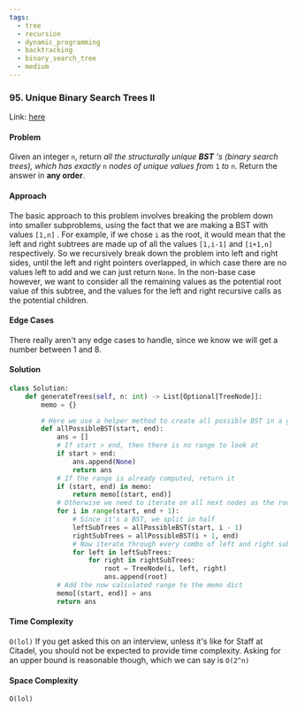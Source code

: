 ```yaml
---
tags:
  - tree
  - recursion
  - dynamic_programming
  - backtracking
  - binary_search_tree
  - medium
---
```

### 95. Unique Binary Search Trees II

Link: [here](https://leetcode.com/problems/unique-binary-search-trees-ii/description/)

#### Problem
Given an integer `n`, return _all the structurally unique **BST** 's (binary search trees), which has exactly_ `n` _nodes of unique values from_ `1` _to_ `n`. Return the answer in **any order**.

#### Approach
The basic approach to this problem involves breaking the problem down into smaller subproblems, using the fact that we are making a BST with values `[1,n]` . For example, if we chose `i` as the root, it would mean that the left and right subtrees are made up of all the values `[1,i-1]` and `[i+1,n]` respectively. So we recursively break down the problem into left and right sides, until the left and right pointers overlapped, in which case there are no values left to add and we can just return `None`. In the non-base case however, we want to consider all the remaining values as the potential root value of this subtree, and the values for the left and right recursive calls as the potential children.

#### Edge Cases
There really aren't any edge cases to handle, since we know we will get a number between 1 and 8. 

#### Solution
```python 
class Solution:
    def generateTrees(self, n: int) -> List[Optional[TreeNode]]:
        memo = {}

        # Here we use a helper method to create all possible BST in a given number range
        def allPossibleBST(start, end):
            ans = []
            # If start > end, then there is no range to look at
            if start > end:
                ans.append(None)
                return ans
            # If the range is already computed, return it
            if (start, end) in memo:
                return memo[(start, end)]
            # Otherwise we need to iterate on all next nodes as the root
            for i in range(start, end + 1):
                # Since it's a BST, we split in half
                leftSubTrees = allPossibleBST(start, i - 1)
                rightSubTrees = allPossibleBST(i + 1, end)
                # Now iterate through every combo of left and right subtrees
                for left in leftSubTrees:
                    for right in rightSubTrees:
                        root = TreeNode(i, left, right)
                        ans.append(root)
            # Add the now calculated range to the memo dict
            memo[(start, end)] = ans
            return ans
```

#### Time Complexity
`O(lol)`
If you get asked this on an interview, unless it's like for Staff at Citadel, you should not be expected to provide time complexity. Asking for an upper bound is reasonable though, which we can say is `O(2^n)`

#### Space Complexity
`O(lol)`

